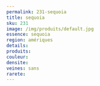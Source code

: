 ```yaml
---
permalink: 231-sequoia
title: sequoia
sku: 231
image: /img/produits/default.jpg
essence: sequoia
region: amériques
details: 
produits: 
couleur: 
densite: 
veines: sans
rarete: 
---
```

